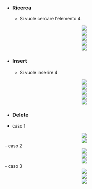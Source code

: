 - ### Ricerca
	- Si vuole cercare l'elemento $4$.

<center><img src="https://cdn.programiz.com/sites/tutorial2program/files/bst-search-1.png
"></center>
<center><img src="https://cdn.programiz.com/sites/tutorial2program/files/bst-search-2.png"></center>
<center><img src="https://cdn.programiz.com/sites/tutorial2program/files/bst-search-3.png"></center>
<center><img src="https://cdn.programiz.com/sites/tutorial2program/files/bst-insert-4.png
"></center>
<center><img src="https://cdn.programiz.com/sites/tutorial2program/files/bst-search-5.png"></center>

- ### Insert
	- Si vuole inserire $4$

<center><img src="https://cdn.programiz.com/sites/tutorial2program/files/bst-insert-1.png"></center>
<center><img src="https://cdn.programiz.com/sites/tutorial2program/files/bst-insert-2.png"></center>
<center><img src="https://cdn.programiz.com/sites/tutorial2program/files/bst-insert-3.png"></center>
<center><img src="https://cdn.programiz.com/sites/tutorial2program/files/bst-insert-4.png"></center>
<center><img src="https://cdn.programiz.com/sites/tutorial2program/files/bst-insert-5.png"></center>

- ### Delete
- caso 1
<center><img src="https://cdn.programiz.com/sites/tutorial2program/files/bst-delete-1.png"></center>
<center><img src="https://cdn.programiz.com/sites/tutorial2program/files/bst-delete-2.png"></center>
- caso 2
<center><img src="https://cdn.programiz.com/sites/tutorial2program/files/bst-delete-3.png"></center>
<center><img src="https://cdn.programiz.com/sites/tutorial2program/files/bst-delete-4.png"></center>
<center><img src="https://cdn.programiz.com/sites/tutorial2program/files/bst-delete-5.png"></center>
- caso 3
<center><img src="https://cdn.programiz.com/sites/tutorial2program/files/bst-delete-6.png"></center>
<center><img src="https://cdn.programiz.com/sites/tutorial2program/files/bst-delete-6.png"></center>
<center><img src="https://cdn.programiz.com/sites/tutorial2program/files/bst-delete-8.png"></center>
